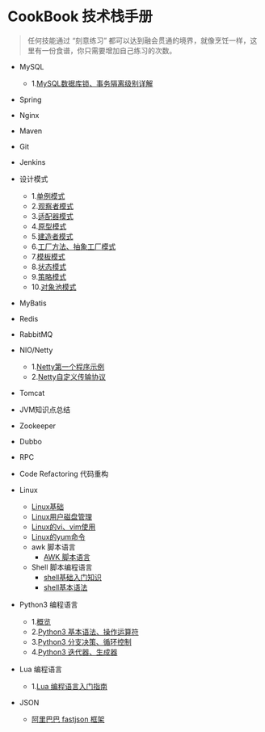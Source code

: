 # CookBook 技术栈手册

>任何技能通过 “刻意练习” 都可以达到融会贯通的境界，就像烹饪一样，这里有一份食谱，你只需要增加自己练习的次数。

- MySQL
    - 1.[MySQL数据库锁、事务隔离级别详解](MySQL/1-MySQL数据库读写锁示例详解、事务隔离级别示例详解.md)
- Spring
- Nginx
- Maven
- Git
- Jenkins
- 设计模式
    - 1.[单例模式](设计模式/1-单例模式/1-单例模式.md)
    - 2.[观察者模式](设计模式/2-观察者模式/2-观察者模式.md)
    - 3.[适配器模式](设计模式/3-适配器模式/3-适配器模式.md)
    - 4.[原型模式](设计模式/4-原型模式/4-原型模式.md)
    - 5.[建造者模式](设计模式/5-建造者模式/5-建造者模式.md)
    - 6.[工厂方法、抽象工厂模式](设计模式/6-工厂方法模式/6-工厂方法模式.md)
    - 7.[模板模式](设计模式/7-模板方法/7-模板模式.md)
    - 8.[状态模式](设计模式/8-状态模式/8-状态模式.md)
    - 9.[策略模式](设计模式/9-策略模式/9-策略模式.md)
    - 10.[对象池模式](设计模式/10-对象池设计模式/10-对象池设计模式.md)
- MyBatis
- Redis
- RabbitMQ
- NIO/Netty
    - 1.[Netty第一个程序示例](org.byron4j.cookbook.netty.first)
    - 2.[Netty自定义传输协议](org.byron4j.cookbook.netty.apidemo)
- Tomcat
- JVM知识点总结
- Zookeeper
- Dubbo
- RPC
- Code Refactoring 代码重构
- Linux
    - [Linux基础](Linux/1-Linux基础.md)
    - [Linux用户磁盘管理](Linux/2-Linux用户磁盘管理.md)
    - [Linux的vi、vim使用](Linux/3-Linux的vi、vim使用.md)
    - [Linux的yum命令](Linux/4-Linux的yum命令.md)
    - awk 脚本语言
        - [AWK 脚本语言](Linux/awk/1-awk入门.md)
    - Shell 脚本编程语言
        - [shell基础入门知识](Linux/shell/1-shell基础教程.md)
        - [shell基本语法](Linux/shell/2-shell基本语法.md)

- Python3 编程语言
    - 1.[概览](Python3/1-Python3概览.md)
    - 2.[Python3 基本语法、操作运算符](Python3/2-Python3基本语法.md)
    - 3.[Python3 分支决策、循环控制](Python3/2-Python3基本语法.md)
    - 4.[Python3 迭代器、生成器](Python3/2-Python3基本语法.md)
    
    
- Lua 编程语言
    - 1.[Lua 编程语言入门指南](Lua/1-Lua语言入门指南.md)
    
- JSON
    - [阿里巴巴 fastjson 框架](https://github.com/alibaba/fastjson)